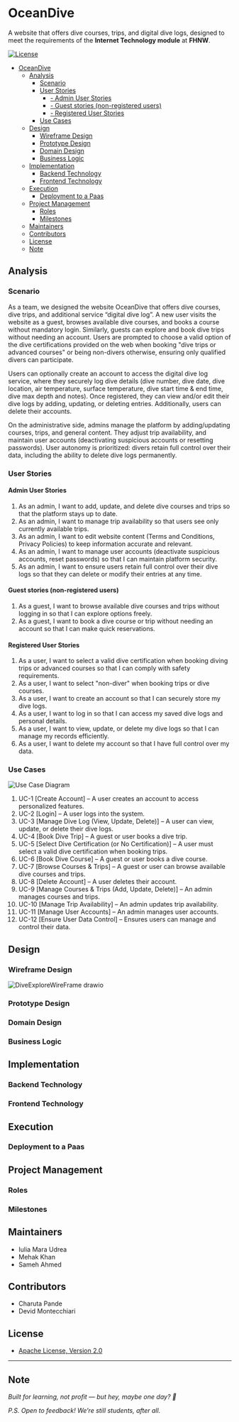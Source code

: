 # OceanDive

A website that offers dive courses, trips, and digital dive logs, designed to
meet the requirements of the **Internet Technology module** at
**FHNW**.

[![License](https://img.shields.io/:license-apache-blue.svg)](http://www.apache.org/licenses/LICENSE-2.0.html)

<!-- TOC -->
* [OceanDive](#oceandive)
  * [Analysis](#analysis)
    * [Scenario](#scenario)
    * [User Stories](#user-stories)
      * [- Admin User Stories](#--admin-user-stories)
      * [- Guest stories (non-registered users)](#--guest-stories-non-registered-users)
      * [- Registered User Stories](#--registered-user-stories)
    * [Use Cases](#use-cases)
  * [Design](#design)
    * [Wireframe Design](#wireframe-design)
    * [Prototype Design](#prototype-design)
    * [Domain Design](#domain-design)
    * [Business Logic](#business-logic)
  * [Implementation](#implementation)
    * [Backend Technology](#backend-technology)
    * [Frontend Technology](#frontend-technology)
  * [Execution](#execution)
    * [Deployment to a Paas](#deployment-to-a-paas)
  * [Project Management](#project-management)
    * [Roles](#roles)
    * [Milestones](#milestones)
  * [Maintainers](#maintainers)
  * [Contributors](#contributors)
  * [License](#license)
  * [Note](#note)
<!-- TOC -->

## Analysis

### Scenario

As a team, we designed the website OceanDive that offers dive courses,
dive trips, and additional service “digital dive log”.
A new user visits the website as a guest, browses available dive courses, and
books a course without mandatory login. Similarly, guests can explore and book
dive trips without needing an account. Users are prompted to choose a valid
option of the dive certifications provided on the web when booking "dive trips
or advanced courses" or being non-divers otherwise, ensuring only qualified
divers can participate.

Users can optionally create an account to access the digital dive log service,
where they securely log dive details (dive number, dive date, dive location, air
temperature,
surface temperature, dive start time & end time, dive max depth and notes). Once
registered, they can view and/or edit their dive logs by adding, updating, or
deleting entries. Additionally, users can delete their accounts.

On the administrative side, admins manage the platform by adding/updating
courses, trips, and general content. They adjust trip availability, and maintain
user accounts (deactivating suspicious accounts or resetting passwords).
User autonomy is prioritized: divers retain full control over their data,
including the ability to delete dive logs permanently.

### User Stories

#### Admin User Stories

1. As an admin, I want to add, update, and delete dive courses and trips so that
   the platform stays up to date.
2. As an admin, I want to manage trip availability so that users see only
   currently available trips.
3. As an admin, I want to edit website content (Terms and Conditions,
   Privacy Policies) to keep information accurate and relevant.
4. As an admin, I want to manage user accounts (deactivate suspicious
   accounts, reset passwords) so that I can maintain platform security.
5. As an admin, I want to ensure users retain full control over their dive logs
   so that they can delete or modify their entries at any time.

#### Guest stories (non-registered users)

1. As a guest, I want to browse available dive courses and trips without logging
   in so that I can explore options freely.
2. As a guest, I want to book a dive course or trip without needing an account
   so that I can make quick reservations.

#### Registered User Stories

1. As a user, I want to select a valid dive certification when booking diving
   trips or advanced courses so that I can comply with safety requirements.
2. As a user, I want to select "non-diver" when booking trips or dive courses.
3. As a user, I want to create an account so that I can securely store my dive
   logs.
4. As a user, I want to log in so that I can access my saved dive logs and
   personal details.
5. As a user, I want to view, update, or delete my dive logs so that I can
   manage my records efficiently.
6. As a user, I want to delete my account so that I have full control over my
   data.

### Use Cases
![Use Case Diagram](assets/use-cases-diagram.png)

1. UC-1 [Create Account] – A user creates an account to access personalized
   features.
2. UC-2 [Login] – A user logs into the system.
3. UC-3 [Manage Dive Log (View, Update, Delete)] – A user can view, update, or
   delete their dive logs.
4. UC-4 [Book Dive Trip] – A guest or user books a dive trip.
5. UC-5 [Select Dive Certification (or No Certification)] – A user must select a
   valid dive certification when booking trips.
6. UC-6 [Book Dive Course] – A guest or user books a dive course.
7. UC-7 [Browse Courses & Trips] – A guest or user can browse available dive
   courses and trips.
8. UC-8 [Delete Account] – A user deletes their account.
9. UC-9 [Manage Courses & Trips (Add, Update, Delete)] – An admin manages
   courses and trips.
10. UC-10 [Manage Trip Availability] – An admin updates trip availability.
11. UC-11 [Manage User Accounts] – An admin manages user accounts.
12. UC-12 [Ensure User Data Control] – Ensures users can manage and control
    their data.

## Design

<!-- Repo Owner Notes: 
 Keep in mind the Corporate Identity (CI); you shall decide appropriately the color schema, graphics, typography, layout, User Experience (UX), and so on. -->

### Wireframe Design

![DiveExploreWireFrame drawio](assets/wireframe-design.png)

<!-- Repo Owner Notes:
It is suggested to start with a wireframe. The wireframe focuses on the website structure (Sitemap planning), sketching the pages using Wireframe components (e.g., header, menu, footer) and UX. You can create a wireframe already with draw.io or similar tools.-->

### Prototype Design

<!-- Repo Owner Notes:
A prototype can be designed using placeholder text/figures in Budibase. You don't need to connect the front-end to back-end in the early stages of the project development.
-->

### Domain Design

<!-- Repo Owner Notes:
Provide a picture and describe your domain model; you may use Entity-Relationship Model or UML class diagram. Both can be created in Visual Paradigm - we have an academic license for it.
The ch.fhnw.pizza.data.domain package contains the following domain objects / entities including getters and setters:
-->

### Business Logic

## Implementation

### Backend Technology

### Frontend Technology

## Execution

### Deployment to a Paas

## Project Management

### Roles

### Milestones

## Maintainers

- Iulia Mara Udrea
- Mehak Khan
- Sameh Ahmed

## Contributors

- Charuta Pande
- Devid Montecchiari

## License

- [Apache License, Version 2.0](https://www.apache.org/licenses/LICENSE-2.0.html)

---

## Note

*Built for learning, not profit — but hey, maybe one day? 🌟*

*P.S. Open to feedback! We’re still students, after all.*

